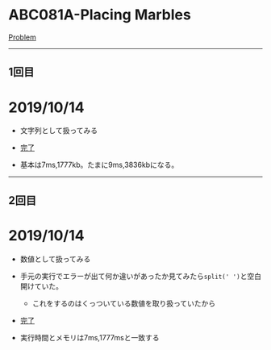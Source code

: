 # ABC081A-Placing Marbles

[Problem](https://atcoder.jp/contests/abc081/tasks/abc081_a)

---
## 1回目

# 2019/10/14

* 文字列として扱ってみる

* [完了](https://atcoder.jp/contests/abc081/submissions/7968875)

* 基本は7ms,1777kb。たまに9ms,3836kbになる。

---
## 2回目

# 2019/10/14

* 数値として扱ってみる

* 手元の実行でエラーが出て何か違いがあったか見てみたら`split(' ')`と空白開けていた。
    * これをするのはくっついている数値を取り扱っていたから
* [完了](https://atcoder.jp/contests/abc081/submissions/7971709)

* 実行時間とメモリは7ms,1777msと一致する